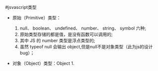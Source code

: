 #jsvascript类型
 - 原始（Primitive）类型：
    1. null、 boolean、 undefined、 number、 string、 symbol  六种;
    2. 原始类型存储的都是值，是没有函数可以调用的;
    3. 其中 JS 的 number 类型是浮点类型的;
    4. 虽然 typeof null 会输出 object,但是null不是对象类型（此为js的设计bug）；

 - 对象（Object）类型：Object 
    1. 
